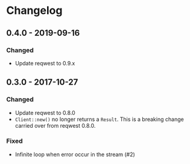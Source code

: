 # Changelog

## 0.4.0 - 2019-09-16
### Changed
 - Update reqwest to 0.9.x

## 0.3.0 - 2017-10-27
### Changed
 - Update reqwest to 0.8.0
 - `Client::new()` no longer returns a `Result`. This is a breaking
   change carried over from reqwest 0.8.0.

### Fixed
 - Infinite loop when error occur in the stream (#2)
